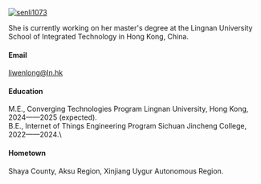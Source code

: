 [![senli1073](https://img.shields.io/badge/senli1073-github-blue?logo=github)](https://github.com/senli1073)

She is currently working on her master's degree at the Lingnan University School of Integrated Technology in Hong Kong, China.

#### Email
liwenlong@ln.hk

#### Education
M.E., Converging Technologies Program Lingnan University, Hong Kong, 2024——2025 (expected).\
B.E., Internet of Things Engineering Program Sichuan Jincheng College, 2022——2024.\
#### Hometown
Shaya County, Aksu Region, Xinjiang Uygur Autonomous Region.
